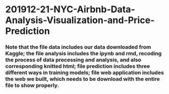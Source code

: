 # 201912-21-NYC-Airbnb-Data-Analysis-Visualization-and-Price-Prediction

### Note that the file data includes our data downloaded from Kaggle; the file analysis includes the ipynb and rmd, recoding the process of data processing and analysis, and also corresponding knitted html; file prediction includes three different ways in training models; file web application includes the web we built, which needs to be download with the entire file to show properly.
